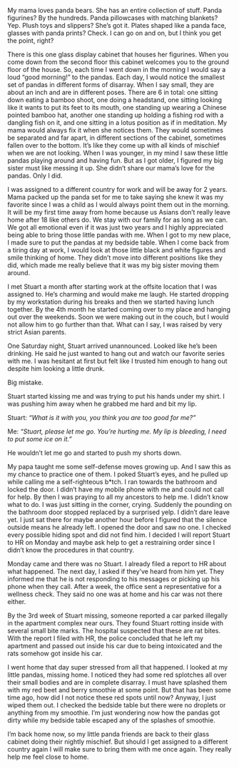 My mama loves panda bears. She has an entire collection of stuff. Panda figurines? By the hundreds. Panda pillowcases with matching blankets? Yep. Plush toys and slippers? She’s got it. Plates shaped like a panda face, glasses with panda prints? Check. I can go on and on, but I think you get the point, right?  
  
There is this one glass display cabinet that houses her figurines. When you come down from the second floor this cabinet welcomes you to the ground floor of the house. So, each time I went down in the morning I would say a loud “good morning!” to the pandas. Each day, I would notice the smallest set of pandas in different forms of disarray. When I say small, they are about an inch and are in different poses. There are 6 in total: one sitting down eating a bamboo shoot, one doing a headstand, one sitting looking like it wants to put its feet to its mouth, one standing up wearing a Chinese pointed bamboo hat, another one standing up holding a fishing rod with a dangling fish on it, and one sitting in a lotus position as if in meditation. My mama would always fix it when she notices them. They would sometimes be separated and far apart, in different sections of the cabinet, sometimes fallen over to the bottom. It’s like they come up with all kinds of mischief when we are not looking. When I was younger, in my mind I saw these little pandas playing around and having fun. But as I got older, I figured my big sister must like messing it up. She didn’t share our mama’s love for the pandas. Only I did.   
  
I was assigned to a different country for work and will be away for 2 years. Mama packed up the panda set for me to take saying she knew it was my favorite since I was a child as I would always point them out in the morning. It will be my first time away from home because us Asians don’t really leave home after 18 like others do. We stay with our family for as long as we can. We got all emotional even if it was just two years and I highly appreciated being able to bring those little pandas with me. When I got to my new place, I made sure to put the pandas at my bedside table. When I come back from a tiring day at work, I would look at those little black and white figures and smile thinking of home. They didn’t move into different positions like they did, which made me really believe that it was my big sister moving them around.  
  
I met Stuart a month after starting work at the offsite location that I was assigned to. He’s charming and would make me laugh. He started dropping by my workstation during his breaks and then we started having lunch together. By the 4th month he started coming over to my place and hanging out over the weekends. Soon we were making out in the couch, but I would not allow him to go further than that. What can I say, I was raised by very strict Asian parents.   
  
One Saturday night, Stuart arrived unannounced. Looked like he’s been drinking. He said he just wanted to hang out and watch our favorite series with me. I was hesitant at first but felt like I trusted him enough to hang out despite him looking a little drunk.   
  
Big mistake.  
  
Stuart started kissing me and was trying to put his hands under my shirt. I was pushing him away when he grabbed me hard and bit my lip.   
  
Stuart: *“What is it with you, you think you are too good for me?”*

  
Me: *“Stuart, please let me go. You’re hurting me. My lip is bleeding, I need to put some ice on it.”*  
  
He wouldn’t let me go and started to push my shorts down.   
  
My papa taught me some self-defense moves growing up. And I saw this as my chance to practice one of them. I poked Stuart’s eyes, and he pulled up while calling me a self-righteous b\*tch. I ran towards the bathroom and locked the door. I didn’t have my mobile phone with me and could not call for help. By then I was praying to all my ancestors to help me. I didn’t know what to do. I was just sitting in the corner, crying. Suddenly the pounding on the bathroom door stopped replaced by a surprised yelp. I didn’t dare leave yet. I just sat there for maybe another hour before I figured that the silence outside means he already left. I opened the door and saw no one. I checked every possible hiding spot and did not find him. I decided I will report Stuart to HR on Monday and maybe ask help to get a restraining order since I didn’t know the procedures in that country.   
  
Monday came and there was no Stuart. I already filed a report to HR about what happened. The next day, I asked if they’ve heard from him yet. They informed me that he is not responding to his messages or picking up his phone when they call. After a week, the office sent a representative for a wellness check. They said no one was at home and his car was not there either.   
  
By the 3rd week of Stuart missing, someone reported a car parked illegally in the apartment complex near ours. They found Stuart rotting inside with several small bite marks. The hospital suspected that these are rat bites. With the report I filed with HR, the police concluded that he left my apartment and passed out inside his car due to being intoxicated and the rats somehow got inside his car.   
  
I went home that day super stressed from all that happened. I looked at my little pandas, missing home. I noticed they had some red splotches all over their small bodies and are in complete disarray. I must have splashed them with my red beet and berry smoothie at some point. But that has been some time ago, how did I not notice these red spots until now? Anyway, I just wiped them out. I checked the bedside table but there were no droplets or anything from my smoothie. I’m just wondering now how the pandas got dirty while my bedside table escaped any of the splashes of smoothie.   
  
I’m back home now, so my little panda friends are back to their glass cabinet doing their nightly mischief. But should I get assigned to a different country again I will make sure to bring them with me once again. They really help me feel close to home.   
